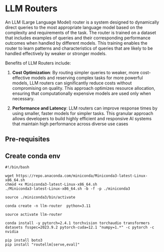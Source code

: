 # LLM Routers

An LLM (Large Language Model) router is a system designed to dynamically direct queries to the most appropriate language model based on the complexity and requirements of the task. The router is trained on a dataset that includes examples of queries and their corresponding performance outcomes when handled by different models. This training enables the router to learn patterns and characteristics of queries that are likely to be handled effectively by weaker or stronger models.

Benefits of LLM Routers include:

1. **Cost Optimization**: By routing simpler queries to weaker, more cost-effective models and reserving complex tasks for more powerful models, LLM routers can significantly reduce costs without compromising on quality. This approach optimizes resource allocation, ensuring that computationally expensive models are used only when necessary.

2. **Performance and Latency**: LLM routers can improve response times by using smaller, faster models for simpler tasks. This granular approach allows developers to build highly efficient and responsive AI systems that maintain high performance across diverse use cases

## Pre-requisites

## Create conda env

```
#!/bin/bash

wget https://repo.anaconda.com/miniconda/Miniconda3-latest-Linux-x86_64.sh
chmod +x Miniconda3-latest-Linux-x86_64.sh
./Miniconda3-latest-Linux-x86_64.sh -b -f -p ./miniconda3

source ./miniconda3/bin/activate

conda create -n llm-router  python=3.11

source activate llm-router

conda install -y pytorch=2.4.1 torchvision torchaudio transformers datasets fsspec=2023.9.2 pytorch-cuda=12.1 "numpy=1.*" -c pytorch -c nvidia

pip install boto3
pip install "routellm[serve,eval]"
```
